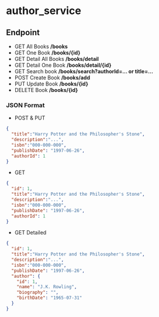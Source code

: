 # author_service

## Endpoint

- GET All Books **/books**
- GET One Book **/books/{id}**
- GET Detail All Books **/books/detail**
- GET Detail One Book **/books/detail/{id}**
- GET Search book **/books/search?authorId=... or title=...**
- POST Create Book **/books/add**
- PUT Update Book **/books/{id}**
- DELETE Book **/books/{id}**

### JSON Format
- POST & PUT
```Json 
{
  "title":"Harry Potter and the Philosopher's Stone",
  "description":"...",
  "isbn":"000-000-000",
  "publishDate": "1997-06-26",
  "authorId": 1
}
```
- GET
```Json 
{
  "id": 1,
  "title":"Harry Potter and the Philosopher's Stone",
  "description":"...",
  "isbn":"000-000-000",
  "publishDate": "1997-06-26",
  "authorId": 1
}
```
- GET Detailed 
```Json 
{
  "id": 1,
  "title":"Harry Potter and the Philosopher's Stone",
  "description":"...",
  "isbn":"000-000-000",
  "publishDate": "1997-06-26",
  "author": {
    "id": 1,
    "name": "J.K. Rowling",
    "biography": "",
    "birthDate": "1965-07-31"
  }
}
```
